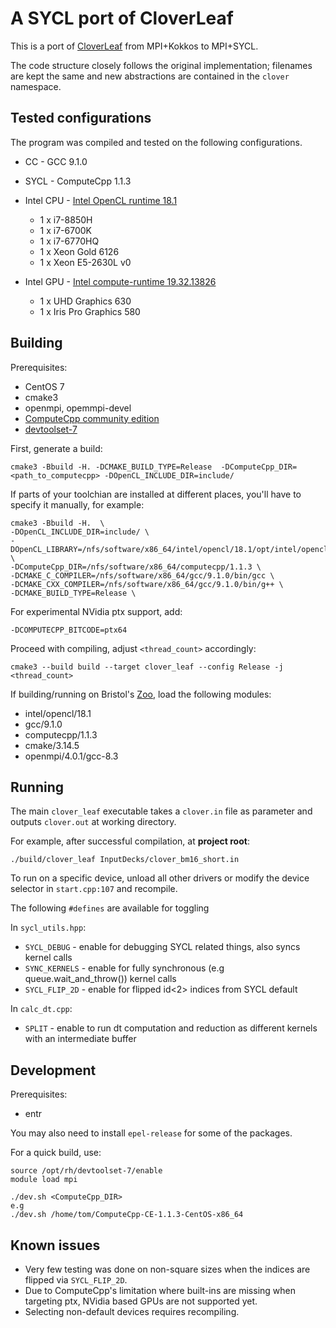# A SYCL port of CloverLeaf

This is a port of [CloverLeaf](https://github.com/UoB-HPC/cloverleaf_kokkos) from MPI+Kokkos to MPI+SYCL.

The code structure closely follows the original implementation; filenames are kept the same and new abstractions are contained in the `clover` namespace.

## Tested configurations

The program was compiled and tested on the following configurations.

 * CC -  GCC 9.1.0
 * SYCL - ComputeCpp 1.1.3
 

 * Intel CPU - [Intel OpenCL runtime 18.1](https://software.intel.com/en-us/articles/opencl-drivers)
   * 1 x i7-8850H
   * 1 x i7-6700K
   * 1 x i7-6770HQ
   * 1 x Xeon Gold 6126
   * 1 x Xeon E5-2630L v0
 * Intel GPU - [Intel compute-runtime 19.32.13826](https://github.com/intel/compute-runtime/releases/tag/19.32.13826)
   * 1 x UHD Graphics 630
   * 1 x Iris Pro Graphics 580
   

## Building

Prerequisites:

 * CentOS 7
 * cmake3
 * openmpi, opemmpi-devel
 * [ComputeCpp community edition](https://www.codeplay.com/products/computesuite/computecpp)
 * [devtoolset-7](https://www.softwarecollections.org/en/scls/rhscl/devtoolset-7/)
 
First, generate a build:
 
    cmake3 -Bbuild -H. -DCMAKE_BUILD_TYPE=Release  -DComputeCpp_DIR=<path_to_computecpp> -DOpenCL_INCLUDE_DIR=include/

If parts of your toolchian are installed at different places, you'll have to specify it manually, for example:

    cmake3 -Bbuild -H.  \
    -DOpenCL_INCLUDE_DIR=include/ \
    -DOpenCL_LIBRARY=/nfs/software/x86_64/intel/opencl/18.1/opt/intel/opencl_compilers_and_libraries_18.1.0.015/linux/compiler/lib/intel64_lin/libOpenCL.so.2.0 \
    -DComputeCpp_DIR=/nfs/software/x86_64/computecpp/1.1.3 \
    -DCMAKE_C_COMPILER=/nfs/software/x86_64/gcc/9.1.0/bin/gcc \
    -DCMAKE_CXX_COMPILER=/nfs/software/x86_64/gcc/9.1.0/bin/g++ \
    -DCMAKE_BUILD_TYPE=Release \

For experimental NVidia ptx support, add:

    -DCOMPUTECPP_BITCODE=ptx64

Proceed with compiling, adjust `<thread_count>` accordingly:
    
    cmake3 --build build --target clover_leaf --config Release -j <thread_count>
   
If building/running on Bristol's [Zoo](http://uob-hpc.github.io/zoo/), load the following modules:

 * intel/opencl/18.1
 * gcc/9.1.0
 * computecpp/1.1.3
 * cmake/3.14.5
 * openmpi/4.0.1/gcc-8.3


## Running

The main `clover_leaf` executable takes a `clover.in` file as parameter and outputs `clover.out` at working directory.

For example, after successful compilation, at **project root**:

    ./build/clover_leaf InputDecks/clover_bm16_short.in

To run on a specific device, unload all other drivers or modify the device selector in `start.cpp:107` and recompile.

The following `#defines` are available for toggling

In `sycl_utils.hpp`:

 * `SYCL_DEBUG` -  enable for debugging SYCL related things, also syncs kernel calls
 * `SYNC_KERNELS` -  enable for fully synchronous (e.g queue.wait_and_throw()) kernel calls
 * `SYCL_FLIP_2D` -  enable for flipped id<2> indices from SYCL default

In `calc_dt.cpp`:

 * `SPLIT` - enable to run dt computation and reduction as different kernels with an intermediate buffer 

## Development

Prerequisites:

 * entr
 
You may also need to install `epel-release` for some of the packages.

For a quick build, use:

	source /opt/rh/devtoolset-7/enable
	module load mpi

    ./dev.sh <ComputeCpp_DIR>
    e.g
    ./dev.sh /home/tom/ComputeCpp-CE-1.1.3-CentOS-x86_64

## Known issues

 * Very few testing was done on non-square sizes when the indices are flipped via `SYCL_FLIP_2D`.
 * Due to ComputeCpp's limitation where built-ins are missing when targeting ptx, NVidia based GPUs are not supported yet.
 * Selecting non-default devices requires recompiling. 
